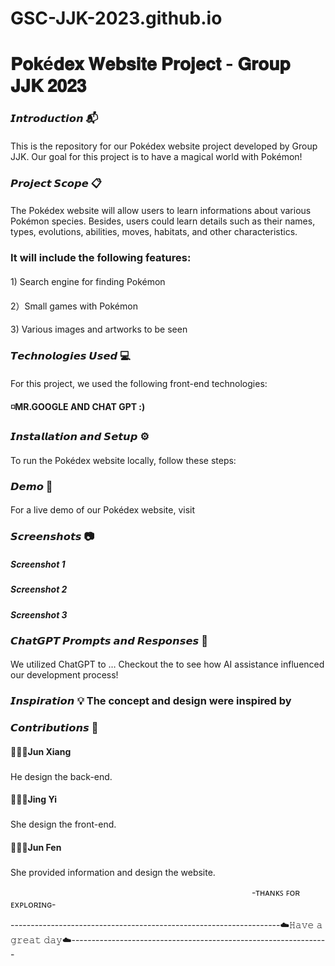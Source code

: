 # GSC-JJK-2023.github.io
<h1>𝐏𝐨𝐤é𝐝𝐞𝐱 𝐖𝐞𝐛𝐬𝐢𝐭𝐞 𝐏𝐫𝐨𝐣𝐞𝐜𝐭 - 𝐆𝐫𝐨𝐮𝐩 𝐉𝐉𝐊 𝟐𝟎𝟐𝟑 
<h3><p></p>𝙄𝙣𝙩𝙧𝙤𝙙𝙪𝙘𝙩𝙞𝙤𝙣 📬<h4></h4>This is the repository for our Pokédex website project developed by Group JJK. Our goal for this project is to have a magical world with Pokémon!
<h3>𝙋𝙧𝙤𝙟𝙚𝙘𝙩 𝙎𝙘𝙤𝙥𝙚 📋
<P></P><h4></h4>The Pokédex website will allow users to learn informations about various Pokémon species. Besides, users could learn details such as their names, types, evolutions, abilities, moves, habitats, and other characteristics. 
<p></p><h3>It will include the following features: <h4></h4><p>1) Search engine for finding Pokémon 
                                        <h4></h4><p>2）Small games with Pokémon
                                       <h4></h4> <p>3) Various images and artworks to be seen <p></p><h3>𝙏𝙚𝙘𝙝𝙣𝙤𝙡𝙤𝙜𝙞𝙚𝙨 𝙐𝙨𝙚𝙙 💻 
<h4></h4>For this project, we used the following front-end technologies:
<h4>◽️MR.GOOGLE AND CHAT GPT :)
<h3>𝙄𝙣𝙨𝙩𝙖𝙡𝙡𝙖𝙩𝙞𝙤𝙣 𝙖𝙣𝙙 𝙎𝙚𝙩𝙪𝙥 ⚙️
<h4></h4>To run the Pokédex website locally, follow these steps: 
<h3>𝘿𝙚𝙢𝙤 🎥 
<h4></h4>For a live demo of our Pokédex website, visit 
<h3>𝙎𝙘𝙧𝙚𝙚𝙣𝙨𝙝𝙤𝙩𝙨 📷
<h5>Screenshot 1 

<h5>Screenshot 2

<h5>Screenshot 3
<h3>𝘾𝙝𝙖𝙩𝙂𝙋𝙏 𝙋𝙧𝙤𝙢𝙥𝙩𝙨 𝙖𝙣𝙙 𝙍𝙚𝙨𝙥𝙤𝙣𝙨𝙚𝙨 📜
<h4></h4>We utilized ChatGPT to … Checkout the to see how AI assistance influenced our development process!
<h3>𝙄𝙣𝙨𝙥𝙞𝙧𝙖𝙩𝙞𝙤𝙣 💡 
The concept and design were inspired by 
<h3>𝘾𝙤𝙣𝙩𝙧𝙞𝙗𝙪𝙩𝙞𝙤𝙣𝙨 🎉
<h4>👨🏻‍💻Jun Xiang <h3></h3> He design the back-end.
<h4>👩🏻‍💻Jing Yi   <h3></h3> She design the front-end.
<h4>👨🏻‍💻Jun Fen   <h3></h3> She provided information and design the website. 
<p> ‎ ‎ ‎ ‎ ‎ ‎‎ ‎ ‎ ‎ ‎ ‎ ‎ ‎ ‎ ‎ ‎ ‎ ‎ ‎ ‎ ‎ ‎ ‎ ‎ ‎ ‎ ‎ ‎ ‎ ‎ ‎ ‎ ‎ ‎ ‎ ‎ ‎ ‎ ‎ ‎ ‎ ‎ ‎ ‎ ‎ ‎ ‎ ‎ ‎ ‎ ‎ ‎‎ ‎ ‎ ‎ ‎ ‎ ‎ ‎ ‎ ‎ ‎ ‎ ‎ ‎ ‎ ‎ ‎ ‎ ‎ ‎ ‎ ‎ ‎ ‎ ‎ ‎ ‎ ‎ ‎ ‎ ‎ ‎ ‎ ‎ ‎ ‎ ‎ ‎ ‎ ‎ ‎ ‎ ‎ ‎ ‎ ‎ ‎‎  -‎ᴛʜᴀɴᴋꜱ ꜰᴏʀ ᴇxᴘʟᴏʀɪɴɢ-
<p></p>-------------------------------------------------------------------☁️𝙷𝚊𝚟𝚎 𝚊 𝚐𝚛𝚎𝚊𝚝 𝚍𝚊𝚢☁️----------------------------------------------------------------

